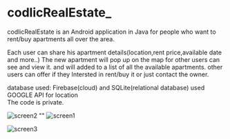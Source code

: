 # codlicRealEstate_

codlicRealEstate is an Android application in Java for people who want to rent/buy apartments all over the area.

Each user can share his apartment details(location,rent price,available date and more..)
The new apartment will pop up on the map for other users can see and view it. and will added to a list of all the available apartments.
other users can offer if they Intersted in rent/buy it or just contact the owner.

database used: Firebase(cloud) and SQLite(relational database)
used GOOGLE API for location <br>
The code is private. 

![screen2](http://i.imgur.com/uQlf8rz.png) "" ![screen1](http://i.imgur.com/16dcNlE.png)

![screen3](http://i.imgur.com/XE0n7Sk.png)
